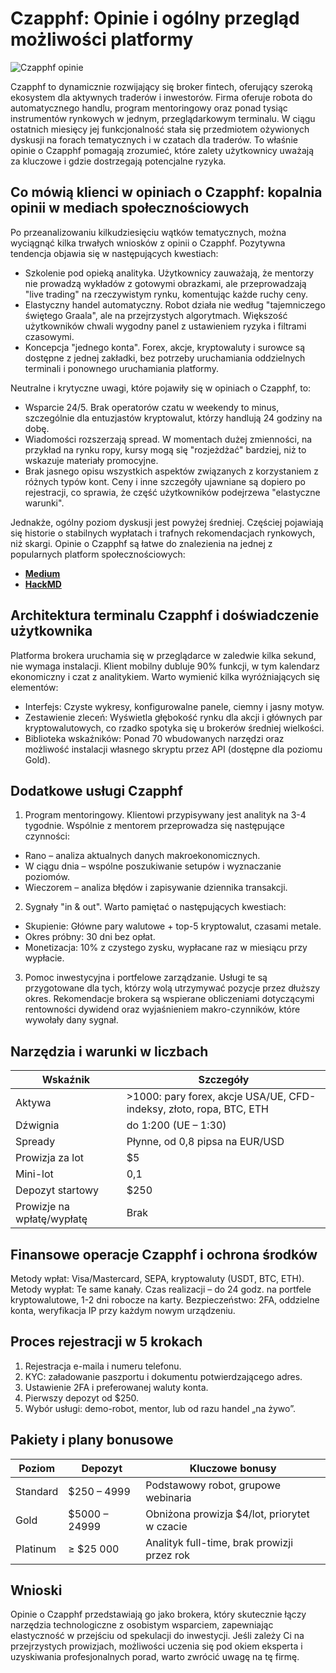# Czapphf: Opinie i ogólny przegląd możliwości platformy
![Czapphf opinie](https://github.com/user-attachments/assets/ca8bf7ba-7b7d-48b6-b089-e228322d52c4)

Czapphf to dynamicznie rozwijający się broker fintech, oferujący szeroką ekosystem dla aktywnych traderów i inwestorów. Firma oferuje robota do automatycznego handlu, program mentoringowy oraz ponad tysiąc instrumentów rynkowych w jednym, przeglądarkowym terminalu. W ciągu ostatnich miesięcy jej funkcjonalność stała się przedmiotem ożywionych dyskusji na forach tematycznych i w czatach dla traderów. To właśnie opinie o Czapphf pomagają zrozumieć, które zalety użytkownicy uważają za kluczowe i gdzie dostrzegają potencjalne ryzyka.

## Co mówią klienci w opiniach o Czapphf: kopalnia opinii w mediach społecznościowych
Po przeanalizowaniu kilkudziesięciu wątków tematycznych, można wyciągnąć kilka trwałych wniosków z opinii o Czapphf.
Pozytywna tendencja objawia się w następujących kwestiach:
* Szkolenie pod opieką analityka. Użytkownicy zauważają, że mentorzy nie prowadzą wykładów z gotowymi obrazkami, ale przeprowadzają "live trading" na rzeczywistym rynku, komentując każde ruchy ceny.
* Elastyczny handel automatyczny. Robot działa nie według "tajemniczego świętego Graala", ale na przejrzystych algorytmach. Większość użytkowników chwali wygodny panel z ustawieniem ryzyka i filtrami czasowymi.
* Koncepcja "jednego konta". Forex, akcje, kryptowaluty i surowce są dostępne z jednej zakładki, bez potrzeby uruchamiania oddzielnych terminali i ponownego uruchamiania platformy.

Neutralne i krytyczne uwagi, które pojawiły się w opiniach o Czapphf, to:
* Wsparcie 24/5. Brak operatorów czatu w weekendy to minus, szczególnie dla entuzjastów kryptowalut, którzy handlują 24 godziny na dobę.
* Wiadomości rozszerzają spread. W momentach dużej zmienności, na przykład na rynku ropy, kursy mogą się "rozjeżdżać" bardziej, niż to wskazuje materiały promocyjne.
* Brak jasnego opisu wszystkich aspektów związanych z korzystaniem z różnych typów kont. Ceny i inne szczegóły ujawniane są dopiero po rejestracji, co sprawia, że część użytkowników podejrzewa "elastyczne warunki".

Jednakże, ogólny poziom dyskusji jest powyżej średniej. Częściej pojawiają się historie o stabilnych wypłatach i trafnych rekomendacjach rynkowych, niż skargi. Opinie o Czapphf są łatwe do znalezienia na jednej z popularnych platform społecznościowych:

* [**Medium**](https://medium.com/@Czapphf/czapphf-opinie-co-warto-wiedzie%C4%87-o-brokerze-68d82442daa4)
* [**HackMD**](https://hackmd.io/@Czapphf/r1RZPsHHgg)

## Architektura terminalu Czapphf i doświadczenie użytkownika
Platforma brokera uruchamia się w przeglądarce w zaledwie kilka sekund, nie wymaga instalacji. Klient mobilny dubluje 90% funkcji, w tym kalendarz ekonomiczny i czat z analitykiem. Warto wymienić kilka wyróżniających się elementów:

* Interfejs: Czyste wykresy, konfigurowalne panele, ciemny i jasny motyw.
* Zestawienie zleceń: Wyświetla głębokość rynku dla akcji i głównych par kryptowalutowych, co rzadko spotyka się u brokerów średniej wielkości.
* Biblioteka wskaźników: Ponad 70 wbudowanych narzędzi oraz możliwość instalacji własnego skryptu przez API (dostępne dla poziomu Gold).

## Dodatkowe usługi Czapphf
1. Program mentoringowy. Klientowi przypisywany jest analityk na 3-4 tygodnie. Wspólnie z mentorem przeprowadza się następujące czynności:
  * Rano – analiza aktualnych danych makroekonomicznych.
  * W ciągu dnia – wspólne poszukiwanie setupów i wyznaczanie poziomów.
  * Wieczorem – analiza błędów i zapisywanie dziennika transakcji.

2. Sygnały "in & out". Warto pamiętać o następujących kwestiach:
* Skupienie: Główne pary walutowe + top-5 kryptowalut, czasami metale.
* Okres próbny: 30 dni bez opłat.
* Monetizacja: 10% z czystego zysku, wypłacane raz w miesiącu przy wypłacie.

3. Pomoc inwestycyjna i portfelowe zarządzanie. Usługi te są przygotowane dla tych, którzy wolą utrzymywać pozycje przez dłuższy okres. Rekomendacje brokera są wspierane obliczeniami dotyczącymi rentowności dywidend oraz wyjaśnieniem makro-czynników, które wywołały dany sygnał.

## Narzędzia i warunki w liczbach
| Wskaźnik                | Szczegóły                                                        |
|-------------------------|------------------------------------------------------------------|
| Aktywa                  | >1000: pary forex, akcje USA/UE, CFD-indeksy, złoto, ropa, BTC, ETH |
| Dźwignia                | do 1:200 (UE – 1:30)                                             |
| Spready                 | Płynne, od 0,8 pipsa na EUR/USD                                  |
| Prowizja za lot         | $5                                                               |
| Mini-lot                | 0,1                                                              |
| Depozyt startowy        | $250                                                             |
| Prowizje na wpłatę/wypłatę | Brak                                                            |


## Finansowe operacje Czapphf i ochrona środków
Metody wpłat: Visa/Mastercard, SEPA, kryptowaluty (USDT, BTC, ETH).
Metody wypłat: Te same kanały. Czas realizacji – do 24 godz. na portfele kryptowalutowe, 1-2 dni robocze na karty.
Bezpieczeństwo: 2FA, oddzielne konta, weryfikacja IP przy każdym nowym urządzeniu.

## Proces rejestracji w 5 krokach
1. Rejestracja e-maila i numeru telefonu.
2. KYC: załadowanie paszportu i dokumentu potwierdzającego adres.
3. Ustawienie 2FA i preferowanej waluty konta.
4. Pierwszy depozyt od $250.
5. Wybór usługi: demo-robot, mentor, lub od razu handel „na żywo”.

## Pakiety i plany bonusowe
| Poziom    | Depozyt       | Kluczowe bonusy                                |
|-----------|---------------|-----------------------------------------------|
| Standard  | $250 – 4999   | Podstawowy robot, grupowe webinaria           |
| Gold      | $5000 – 24999 | Obniżona prowizja $4/lot, priorytet w czacie   |
| Platinum  | ≥ $25 000     | Analityk full-time, brak prowizji przez rok   |

## Wnioski
Opinie o Czapphf przedstawiają go jako brokera, który skutecznie łączy narzędzia technologiczne z osobistym wsparciem, zapewniając elastyczność w przejściu od spekulacji do inwestycji. Jeśli zależy Ci na przejrzystych prowizjach, możliwości uczenia się pod okiem eksperta i uzyskiwania profesjonalnych porad, warto zwrócić uwagę na tę firmę.
